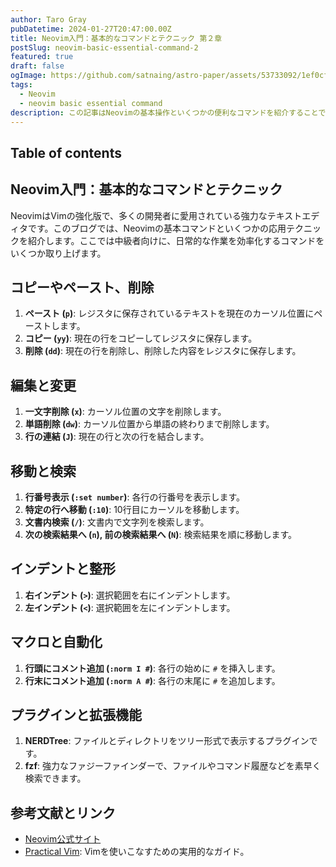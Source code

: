 ```yaml
---
author: Taro Gray
pubDatetime: 2024-01-27T20:47:00.00Z
title: Neovim入門：基本的なコマンドとテクニック 第２章
postSlug: neovim-basic-essential-command-2
featured: true
draft: false
ogImage: https://github.com/satnaing/astro-paper/assets/53733092/1ef0cf03-8137-4d67-ac81-84a032119e3a
tags:
  - Neovim
  - neovim basic essential command
description: この記事はNeovimの基本操作といくつかの便利なコマンドを紹介することで、日常のコーディング作業の効率化に役立つことを目指しています。次のパートでは、さらに高度な機能とテクニックに焦点を当てていきます。
---
```


## Table of contents

## Neovim入門：基本的なコマンドとテクニック

NeovimはVimの強化版で、多くの開発者に愛用されている強力なテキストエディタです。このブログでは、Neovimの基本コマンドといくつかの応用テクニックを紹介します。ここでは中級者向けに、日常的な作業を効率化するコマンドをいくつか取り上げます。

## コピーやペースト、削除

1. **ペースト (`p`)**: レジスタに保存されているテキストを現在のカーソル位置にペーストします。
2. **コピー (`yy`)**: 現在の行をコピーしてレジスタに保存します。
3. **削除 (`dd`)**: 現在の行を削除し、削除した内容をレジスタに保存します。

## 編集と変更

1. **一文字削除 (`x`)**: カーソル位置の文字を削除します。
2. **単語削除 (`dw`)**: カーソル位置から単語の終わりまで削除します。
3. **行の連結 (`J`)**: 現在の行と次の行を結合します。

## 移動と検索

1. **行番号表示 (`:set number`)**: 各行の行番号を表示します。
2. **特定の行へ移動 (`:10`)**: 10行目にカーソルを移動します。
3. **文書内検索 (`/`)**: 文書内で文字列を検索します。
4. **次の検索結果へ (`n`), 前の検索結果へ (`N`)**: 検索結果を順に移動します。

## インデントと整形

1. **右インデント (`>`)**: 選択範囲を右にインデントします。
2. **左インデント (`<`)**: 選択範囲を左にインデントします。

## マクロと自動化

1. **行頭にコメント追加 (`:norm I #`)**: 各行の始めに `#` を挿入します。
2. **行末にコメント追加 (`:norm A #`)**: 各行の末尾に `#` を追加します。

## プラグインと拡張機能

1. **NERDTree**: ファイルとディレクトリをツリー形式で表示するプラグインです。
2. **fzf**: 強力なファジーファインダーで、ファイルやコマンド履歴などを素早く検索できます。

## 参考文献とリンク

- [Neovim公式サイト](https://neovim.io/)
- [Practical Vim](https://pragprog.com/titles/dnvim2/practical-vim-second-edition/): Vimを使いこなすための実用的なガイド。
